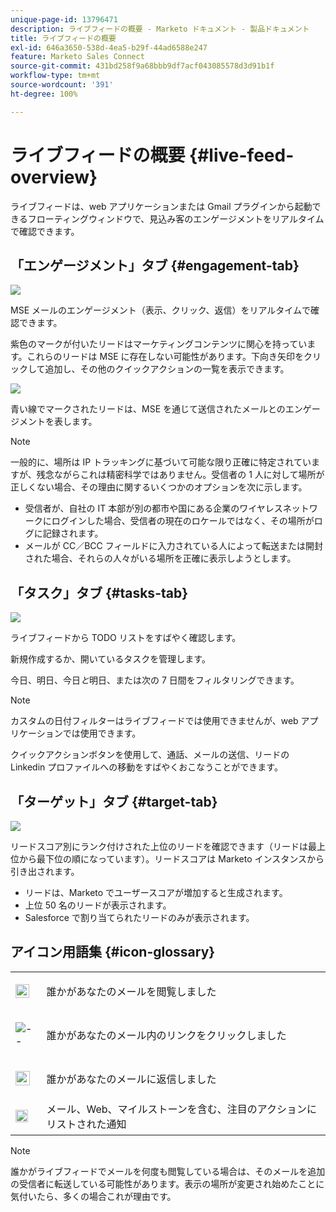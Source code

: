 ```yaml
---
unique-page-id: 13796471
description: ライブフィードの概要 - Marketo ドキュメント - 製品ドキュメント
title: ライブフィードの概要
exl-id: 646a3650-538d-4ea5-b29f-44ad6588e247
feature: Marketo Sales Connect
source-git-commit: 431bd258f9a68bbb9df7acf043085578d3d91b1f
workflow-type: tm+mt
source-wordcount: '391'
ht-degree: 100%

---
```


# ライブフィードの概要 {#live-feed-overview}

ライブフィードは、web アプリケーションまたは Gmail プラグインから起動できるフローティングウィンドウで、見込み客のエンゲージメントをリアルタイムで確認できます。

## 「エンゲージメント」タブ {#engagement-tab}

![](assets/engagement.jpg)

MSE メールのエンゲージメント（表示、クリック、返信）をリアルタイムで確認できます。

紫色のマークが付いたリードはマーケティングコンテンツに関心を持っています。これらのリードは MSE に存在しない可能性があります。下向き矢印をクリックして追加し、その他のクイックアクションの一覧を表示できます。

![](assets/purple.png)

青い線でマークされたリードは、MSE を通じて送信されたメールとのエンゲージメントを表します。

>[!NOTE]
>
>一般的に、場所は IP トラッキングに基づいて可能な限り正確に特定されていますが、残念ながらこれは精密科学ではありません。受信者の 1 人に対して場所が正しくない場合、その理由に関するいくつかのオプションを次に示します。
>
>* 受信者が、自社の IT 本部が別の都市や国にある企業のワイヤレスネットワークにログインした場合、受信者の現在のロケールではなく、その場所がログに記録されます。
>* メールが CC／BCC フィールドに入力されている人によって転送または開封された場合、それらの人々がいる場所を正確に表示しようとします。

## 「タスク」タブ {#tasks-tab}

![](assets/task.jpg)

ライブフィードから TODO リストをすばやく確認します。

新規作成するか、開いているタスクを管理します。

今日、明日、今日&#x200B;*と*&#x200B;明日、または次の 7 日間をフィルタリングできます。

>[!NOTE]
>
>カスタムの日付フィルターはライブフィードでは使用できませんが、web アプリケーションでは使用できます。

クイックアクションボタンを使用して、通話、メールの送信、リードの Linkedin プロファイルへの移動をすばやくおこなうことができます。

## 「ターゲット」タブ {#target-tab}

![](assets/target.jpg)

リードスコア別にランク付けされた上位のリードを確認できます（リードは最上位から最下位の順になっています）。リードスコアは Marketo インスタンスから引き出されます。

* リードは、Marketo でユーザースコアが増加すると生成されます。
* 上位 50 名のリードが表示されます。
* Salesforce で割り当てられたリードのみが表示されます。

## アイコン用語集 {#icon-glossary}

<table> 
 <colgroup> 
  <col> 
  <col> 
 </colgroup> 
 <tbody> 
  <tr> 
   <td> 
    <div> 
     <p><img alt="--" height="22" src="assets/viewed-icon.png" data-linked-resource-id="45417223" data-linked-resource-type="attachment" data-base-url="https://docs.marketo.com" data-linked-resource-container-id="13796471" title="--"></p> 
    </div></td> 
   <td><p>誰かがあなたのメールを閲覧しました</p></td> 
  </tr> 
  <tr> 
   <td> 
    <div> 
     <p><img alt="--" src="assets/clicked-icon.png" data-linked-resource-id="45417224" data-linked-resource-type="attachment" data-base-url="https://docs.marketo.com" data-linked-resource-container-id="13796471" title="--"></p> 
    </div></td> 
   <td><p>誰かがあなたのメール内のリンクをクリックしました</p></td> 
  </tr> 
  <tr> 
   <td> 
    <div> 
     <p><img alt="--" width="23" src="assets/replied-icon.png" data-linked-resource-id="45417226" data-linked-resource-type="attachment" data-base-url="https://docs.marketo.com" data-linked-resource-container-id="13796471" title="--"></p> 
    </div></td> 
   <td><p>誰かがあなたのメールに返信しました</p></td> 
  </tr> 
  <tr> 
   <td colspan="1"> 
    <div> 
     <p><img alt="--" width="20" src="assets/im-icon.png" data-linked-resource-id="45417225" data-linked-resource-type="attachment" data-base-url="https://docs.marketo.com" data-linked-resource-container-id="13796471" title="--"></p> 
    </div></td> 
   <td colspan="1">メール、Web、マイルストーンを含む、注目のアクションにリストされた通知</td> 
  </tr> 
 </tbody> 
</table>

>[!NOTE]
>
>誰かがライブフィードでメールを何度も閲覧している場合は、そのメールを追加の受信者に転送している可能性があります。表示の場所が変更され始めたことに気付いたら、多くの場合これが理由です。
